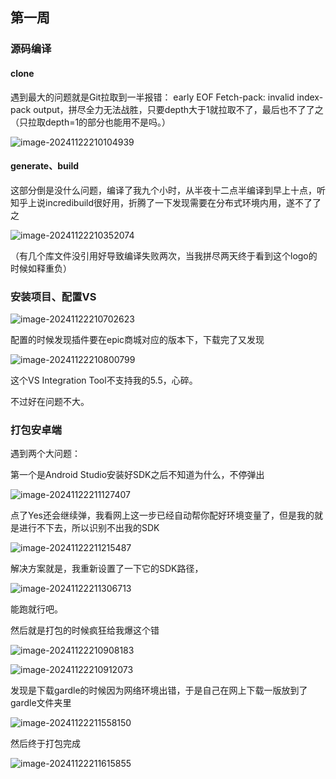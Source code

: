 ## 第一周

### 源码编译

#### clone

遇到最大的问题就是Git拉取到一半报错： early EOF Fetch-pack: invalid index-pack output，拼尽全力无法战胜，只要depth大于1就拉取不了，最后也不了了之（只拉取depth=1的部分也能用不是吗。）

![image-20241122210104939](https://github.com/user-attachments/assets/4f4083b2-852d-4ef4-a9b3-42932f780939)


#### generate、build

这部分倒是没什么问题，编译了我九个小时，从半夜十二点半编译到早上十点，听知乎上说incredibuild很好用，折腾了一下发现需要在分布式环境内用，遂不了了之

![image-20241122210352074](https://github.com/user-attachments/assets/62d88560-b462-4216-81dc-f3945fee8f19)


（有几个库文件没引用好导致编译失败两次，当我拼尽两天终于看到这个logo的时候如释重负）

### 安装项目、配置VS

![image-20241122210702623](https://github.com/user-attachments/assets/96ac4fc9-7ae2-4e6b-9dac-e8bebde44e0d)


配置的时候发现插件要在epic商城对应的版本下，下载完了又发现

![image-20241122210800799](https://github.com/user-attachments/assets/4b7cb496-9328-42e7-8bb6-32c7150e91d7)


这个VS Integration Tool不支持我的5.5，心碎。

不过好在问题不大。

### 打包安卓端

遇到两个大问题：

第一个是Android Studio安装好SDK之后不知道为什么，不停弹出

![image-20241122211127407](https://github.com/user-attachments/assets/690b4eb4-29f9-4413-95a0-bdc9aea96013)


点了Yes还会继续弹，我看网上这一步已经自动帮你配好环境变量了，但是我的就是进行不下去，所以识别不出我的SDK

![image-20241122211215487](https://github.com/user-attachments/assets/9c592f30-7ae1-43be-bf5c-ed03635b2082)


解决方案就是，我重新设置了一下它的SDK路径，


![image-20241122211306713](https://github.com/user-attachments/assets/5e6f79ca-d79f-4d2d-9d3d-f99b305ca050)

能跑就行吧。

然后就是打包的时候疯狂给我爆这个错

![image-20241122210908183](https://github.com/user-attachments/assets/7f1dc442-18f6-4321-9e75-013f7e913c35)

![image-20241122210912073](https://github.com/user-attachments/assets/b3436e27-bcd5-40bc-96b0-18e1dee72c07)

发现是下载gardle的时候因为网络环境出错，于是自己在网上下载一版放到了gardle文件夹里

![image-20241122211558150](https://github.com/user-attachments/assets/fb0f75d4-5ec7-44a7-8bb5-8974659d72a6)

然后终于打包完成

![image-20241122211615855](https://github.com/user-attachments/assets/43b26aaa-c981-4504-96bb-3f2e8e45f232)
